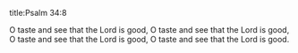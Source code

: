 title:Psalm 34:8

O taste and see that the Lord is good, 
O taste and see that the Lord is good, 
O taste and see that the Lord is good, 
O taste and see that the Lord is good.